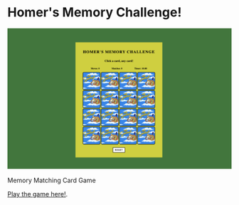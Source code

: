 # Homer's Memory Challenge!

![Alt text](assets/images/GameScreenshot.png)

Memory Matching Card Game

[Play the game here!](https://mmcg-br.netlify.app/).

